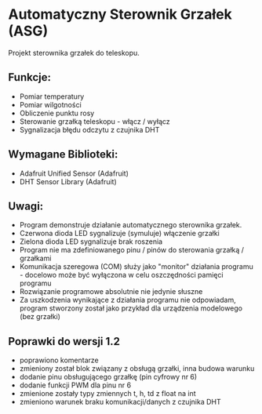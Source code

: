 # Automatyczny Sterownik Grzałek (ASG)

Projekt sterownika grzałek do teleskopu.

## Funkcje:
 + Pomiar temperatury
 + Pomiar wilgotności
 + Obliczenie punktu rosy
 + Sterowanie grzałką teleskopu - włącz / wyłącz
 + Sygnalizacja błędu odczytu z czujnika DHT

## Wymagane Biblioteki:
 + Adafruit Unified Sensor (Adafruit)
 + DHT Sensor Library (Adafruit)

## Uwagi:
 + Program demonstruje działanie automatycznego sterownika grzałek.
 + Czerwona dioda LED sygnalizuje (symuluje) włączenie grzałki
 + Zielona dioda LED sygnalizuje brak roszenia
 + Program nie ma zdefiniowanego pinu / pinów do sterowania grzałką / grzałkami
 + Komunikacja szeregowa (COM) służy jako "monitor" działania programu - docelowo może 
   być wyłączona w celu oszczędności pamięci programu
 + Rozwiązanie programowe absolutnie nie jedynie słuszne
 + Za uszkodzenia wynikające z działania programu nie odpowiadam, program stworzony został 
   jako przykład dla urządzenia modelowego (bez grzałki)

## Poprawki do wersji 1.2
 + poprawiono komentarze
 + zmieniony został blok związany z obsługą grzałki, inna budowa warunku
 + dodanie pinu obsługującego grzałkę (pin cyfrowy nr 6)
 + dodanie funkcji PWM dla pinu nr 6
 + zmienione zostały typy zmiennych t, h, td z float na int
 + zmieniono warunek braku komunikacji/danych z czujnika DHT
